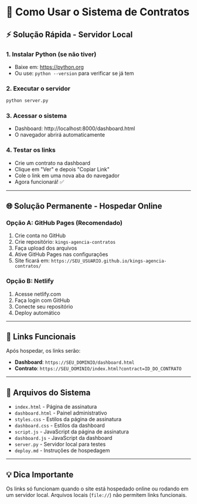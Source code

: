 # 🚀 Como Usar o Sistema de Contratos

## ⚡ **Solução Rápida - Servidor Local**

### 1. Instalar Python (se não tiver)
- Baixe em: https://python.org
- Ou use: `python --version` para verificar se já tem

### 2. Executar o servidor
```bash
python server.py
```

### 3. Acessar o sistema
- Dashboard: http://localhost:8000/dashboard.html
- O navegador abrirá automaticamente

### 4. Testar os links
- Crie um contrato na dashboard
- Clique em "Ver" e depois "Copiar Link"
- Cole o link em uma nova aba do navegador
- Agora funcionará! ✅

---

## 🌐 **Solução Permanente - Hospedar Online**

### Opção A: GitHub Pages (Recomendado)
1. Crie conta no GitHub
2. Crie repositório: `kings-agencia-contratos`
3. Faça upload dos arquivos
4. Ative GitHub Pages nas configurações
5. Site ficará em: `https://SEU_USUARIO.github.io/kings-agencia-contratos/`

### Opção B: Netlify
1. Acesse netlify.com
2. Faça login com GitHub
3. Conecte seu repositório
4. Deploy automático

---

## 📱 **Links Funcionais**

Após hospedar, os links serão:
- **Dashboard**: `https://SEU_DOMINIO/dashboard.html`
- **Contrato**: `https://SEU_DOMINIO/index.html?contract=ID_DO_CONTRATO`

---

## 🔧 **Arquivos do Sistema**
- `index.html` - Página de assinatura
- `dashboard.html` - Painel administrativo
- `styles.css` - Estilos da página de assinatura
- `dashboard.css` - Estilos da dashboard
- `script.js` - JavaScript da página de assinatura
- `dashboard.js` - JavaScript da dashboard
- `server.py` - Servidor local para testes
- `deploy.md` - Instruções de hospedagem

---

## 💡 **Dica Importante**
Os links só funcionam quando o site está hospedado online ou rodando em um servidor local. Arquivos locais (`file://`) não permitem links funcionais.

